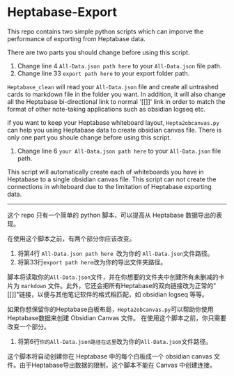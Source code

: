 # Heptabase-Export
This repo contains two simple python scripts which can imporve the performance of exporting from Heptabase data.

There are two parts you should change before using this script.
1. Change line 4 `All-Data.json path here` to your `All-Data.json` file path.
2. Change line 33 `export path here` to your export folder path.

`Heptabase_clean` will read your `All-Data.json` file and create all untrashed cards to markdown file in the folder you want. In addition, it will also change all the Heptabase bi-directional link to normal '[[]]' link in order to match the format of other note-taking applications such as obsidian logseq etc.

if you want to keep your Heptabase whiteboard layout, `Hepta2obcanvas.py` can help you using Heptabase data to create obsidian canvas file.
There is only one part you shoule change before using this script.
1. Change line 6 `your All-Data.json path here` to your `All-Data.json` file path.

This script will automatically create each of whiteboards you have in Heptabase to a single obsidian canvas file. This script can not create the connections in whiteboard due to the limitation of Heptabase exporting data. 


---
这个 repo 只有一个简单的 python 脚本，可以提高从 Heptabase 数据导出的表现。

在使用这个脚本之前，有两个部分你应该改变。
1. 将第4行 `All-Data.json path here `改为你的 `All-Data.json`文件路径。
2. 将第33行`export path here`改为你的导出文件夹路径。

脚本将读取你的`All-Data.json`文件，并在你想要的文件夹中创建所有未删减的卡片为 `markdown` 文件。此外，它还会把所有Heptabase的双向链接改为正常的"[[]]"链接，以便与其他笔记软件的格式相匹配，如 obsidian logseq 等等。

如果你想保留你的Heptabase白板布局，`Hepta2obcanvas.py`可以帮助你使用Heptabase数据来创建 Obsidian Canvas 文件。
在使用这个脚本之前，你只需要改变一个部分。
1. 将第6行`你的All-Data.json路径在这里`改为你的`All-Data.json`文件路径。

这个脚本将自动创建你在 Heptabase 中的每个白板成一个 obsidian canvas 文件。由于Heptabase导出数据的限制，这个脚本不能在 Canvas 中创建连接。



